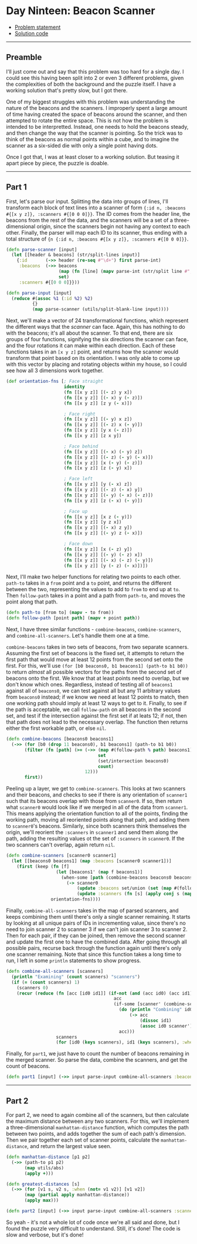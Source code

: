 # Day Ninteen: Beacon Scanner

* [Problem statement](https://adventofcode.com/2021/day/19)
* [Solution code](https://github.com/abyala/advent-2021-clojure/blob/master/src/advent_2021_clojure/day19.clj)

---

## Preamble

I'll just come out and say that this problem was too hard for a single day. I could see this having been split into 2
or even 3 different problems, given the complexities of both the background and the puzzle itself. I have a working
solution that's pretty slow, but I got there.

One of my biggest struggles with this problem was understanding the nature of the beacons and the scanners. I
improperly spent a large amount of time having created the space of beacons around the scanner, and then attempted to
rotate the entire space. This is not how the problem is intended to be interpretted. Instead, one needs to hold the
beacons steady, and then change the way that the scanner is pointing. So the trick was to think of the beacons as
normal points within a cube, and to imagine the scanner as a six-sided die with only a single point having dots.

Once I got that, I was at least closer to a working solution. But teasing it apart piece by piece, the puzzle is
doable.

---

## Part 1

First, let's parse our input.  Splitting the data into groups of lines, I'll transform each block of text lines into a
scanner of form `{:id n, :beacons #{[x y z]}, :scanners #{[0 0 0]}}`. The ID comes from the header line, the beacons
from the rest of the data, and the scanners will be a set of a three-dimensional origin, since the scanners begin not
having any context to each other. Finally, the parser will map each ID to its scanner, thus ending with a total
structure of `{n {:id n, :beacons #{[x y z]}, :scanners #{[0 0 0]}}`.

```clojure
(defn parse-scanner [input]
  (let [[header & beacons] (str/split-lines input)]
    {:id       (->> header (re-seq #"\d+") first parse-int)
     :beacons  (->> beacons
                    (map (fn [line] (mapv parse-int (str/split line #","))))
                    set)
     :scanners #{[0 0 0]}}))

(defn parse-input [input]
  (reduce #(assoc %1 (:id %2) %2)
          {}
          (map parse-scanner (utils/split-blank-line input))))
```

Next, we'll make a vector of 24 transformational functions, which represent the different ways that the _scanner_ can
face. Again, this has nothing to do with the beacons; it's all about the scanner. To that end, there are six groups of
four functions, signifying the six directions the scanner can face, and the four rotations it can make within each
direction. Each of these functions takes in an `[x y z]` point, and returns how the scanner would transform that point
based on its orientation. I was only able to come up with this vector by placing and rotating objects within my house,
so I could see how all 3 dimensions work together.

```clojure
(def orientation-fns [; Face straight
                      identity
                      (fn [[x y z]] [(- z) y x])
                      (fn [[x y z]] [(- x) y (- z)])
                      (fn [[x y z]] [z y (- x)])

                      ; Face right
                      (fn [[x y z]] [(- y) x z])
                      (fn [[x y z]] [(- z) x (- y)])
                      (fn [[x y z]] [y x (- z)])
                      (fn [[x y z]] [z x y])

                      ; Face behind
                      (fn [[x y z]] [(- x) (- y) z])
                      (fn [[x y z]] [(- z) (- y) (- x)])
                      (fn [[x y z]] [x (- y) (- z)])
                      (fn [[x y z]] [z (- y) x])

                      ; Face left
                      (fn [[x y z]] [y (- x) z])
                      (fn [[x y z]] [(- z) (- x) y])
                      (fn [[x y z]] [(- y) (- x) (- z)])
                      (fn [[x y z]] [z (- x) (- y)])

                      ; Face up
                      (fn [[x y z]] [x z (- y)])
                      (fn [[x y z]] [y z x])
                      (fn [[x y z]] [(- x) z y])
                      (fn [[x y z]] [(- y) z (- x)])

                      ; Face down
                      (fn [[x y z]] [x (- z) y])
                      (fn [[x y z]] [(- y) (- z) x])
                      (fn [[x y z]] [(- x) (- z) (- y)])
                      (fn [[x y z]] [y (- z) (- x)])])
```

Next, I'll make two helper functions for relating two points to each other. `path-to` takes in a `from` point and a
`to` point, and returns the different between the two, representing the values to add to `from` to end up at `to`.
Then `follow-path` takes in a point and a path from `path-to`, and moves the point along that path.

```clojure
(defn path-to [from to] (mapv - to from))
(defn follow-path [point path] (mapv + point path))
```

Next, I have three similar functions - `combine-beacons`, `combine-scanners`, and `combine-all-scanners`. Let's handle
them one at a time.

`combine-beacons` takes in two sets of beacons, from two separate scanners. Assuming the first set of beacons is the
fixed set, it attempts to return the first path that would move at least 12 points from the second set onto the first.
For this, we'll use `(for [b0 beacons0, b1 beacons1] (path-to b1 b0))` to return _almost_ all possible vectors for the
paths from the second set of beacons onto the first. We know that at least points need to overlap, but we don't know
which ones. Regardless, instead of testing all of `beacons1` against all of `beacons0`, we can test against all but any
11 arbitrary values from `beacons0` instead; if we know we need at least 12 points to match, then one working path
should imply at least 12 ways to get to it. Finally, to see if the path is acceptable, we call `follow-path` on all
beacons in the second set, and test if the intersection against the first set if at leats 12; if not, then that path
does not lead to the necessary overlap. The function then returns either the first workable path, or else `nil`.

```clojure
(defn combine-beacons [beacons0 beacons1]
  (->> (for [b0 (drop 11 beacons0), b1 beacons1] (path-to b1 b0))
       (filter (fn [path] (>= (->> (map #(follow-path % path) beacons1)
                                   set
                                   (set/intersection beacons0)
                                   count)
                              12)))
       first))
```

Peeling up a layer, we get to `combine-scanners`. This looks at two scanners and their beacons, and checks to see if
there is any orientation of `scanner1` such that its beacons overlap with those from `scanner0`. If so, then return
what `scanner0` would look like if we merged in all of the data from `scanner1`. This means applying the orientation
function to all of the points, finding the working path, moving all reoriented points along that path, and adding them
to `scanner0`'s beacons. Similarly, since both scanners think themselves the origin, we'll reorient the `:scanners` in
`scanner1` and send them along the path, adding the resulting values ot the set of `:scanners` in `scanner0`. If the
two scanners can't overlap, again return `nil`.

```clojure
(defn combine-scanners [scanner0 scanner1]
  (let [[beacons0 beacons1] (map :beacons [scanner0 scanner1])]
    (first (keep (fn [f]
                   (let [beacons1' (map f beacons1)]
                     (when-some [path (combine-beacons beacons0 beacons1')]
                       (-> scanner0
                           (update :beacons set/union (set (map #(follow-path % path) beacons1')))
                           (update :scanners (fn [s] (apply conj s (map #(follow-path (f %) path) (:scanners scanner1)))))))))
                 orientation-fns))))
```

Finally, `combine-all-scanners` takes in the map of parsed scanners, and keeps combining them until there's only a
single scanner remaining. It starts by looking at all unique pairs of IDs in incrementing value, since there's no need
to join scanner 2 to scanner 3 if we can't join scanner 3 to scanner 2. Then for each pair, if they can be joined, then
remove the second scanner and update the first one to have the combined data. After going through all possible pairs,
recurse back through the function again until there's only one scanner remaining. Note that since this function takes a
long time to run, I left in some `println` statements to show progress.

```clojure
(defn combine-all-scanners [scanners]
  (println "Examining" (count scanners) "scanners")
  (if (= (count scanners) 1)
    (scanners 0)
    (recur (reduce (fn [acc [id0 id1]] (if-not (and (acc id0) (acc id1))
                                         acc
                                         (if-some [scanner' (combine-scanners (acc id0) (acc id1))]
                                           (do (println "Combining" id0 "with" id1 "from keys" (keys acc))
                                               (-> acc
                                                   (dissoc id1)
                                                   (assoc id0 scanner')))
                                           acc)))
                   scanners
                   (for [id0 (keys scanners), id1 (keys scanners), :when (> id1 id0)] [id0 id1])))))
```

Finally, for `part1`, we just have to count the number of beacons remaining in the merged scanner. So parse the
data, combine the scanners, and get the count of beacons.

```clojure
(defn part1 [input] (->> input parse-input combine-all-scanners :beacons count))
```

---

## Part 2

For part 2, we need to again combine all of the scanners, but then calculate the maximum distance between any two
scanners. For this, we'll implement a three-dimensional `manhattan-distance` function, which computes the path between
two points, and adds together the sum of each path's dimension.  Then we pair together each set of scanner points,
calculate the `manhattan-distance`, and return the largest value seen.

```clojure
(defn manhattan-distance [p1 p2]
  (->> (path-to p1 p2)
       (map utils/abs)
       (apply +)))

(defn greatest-distances [s]
  (->> (for [v1 s, v2 s, :when (not= v1 v2)] [v1 v2])
       (map (partial apply manhattan-distance))
       (apply max)))

(defn part2 [input] (->> input parse-input combine-all-scanners :scanners greatest-distances))
```

So yeah - it's not a whole lot of code once we're all said and done, but I found the puzzle very difficult to
understand. Still, it's done! The code is slow and verbose, but it's done!